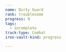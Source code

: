 ```yaml
---
name: Dirty Guard
rank: troublesome
progress: 0
tags:
  - incomplete
track-type: Combat
iron-vault-kind: progress

---
```



```iron-vault-track
```

